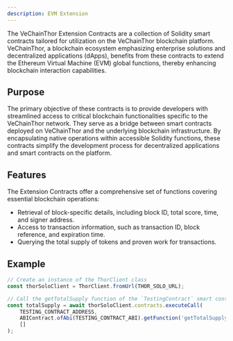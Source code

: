 ```yaml
---
description: EVM Extension
---
```


The VeChainThor Extension Contracts are a collection of Solidity smart contracts tailored for utilization on the VeChainThor blockchain platform. VeChainThor, a blockchain ecosystem emphasizing enterprise solutions and decentralized applications (dApps), benefits from these contracts to extend the Ethereum Virtual Machine (EVM) global functions, thereby enhancing blockchain interaction capabilities.

## Purpose

The primary objective of these contracts is to provide developers with streamlined access to critical blockchain functionalities specific to the VeChainThor network. They serve as a bridge between smart contracts deployed on VeChainThor and the underlying blockchain infrastructure. By encapsulating native operations within accessible Solidity functions, these contracts simplify the development process for decentralized applications and smart contracts on the platform.

## Features

The Extension Contracts offer a comprehensive set of functions covering essential blockchain operations:

 - Retrieval of block-specific details, including block ID, total score, time, and signer address.
 - Access to transaction information, such as transaction ID, block reference, and expiration time.
 - Querying the total supply of tokens and proven work for transactions.

## Example

```typescript { name=evm-extension, category=example }
// Create an instance of the ThorClient class
const thorSoloClient = ThorClient.fromUrl(THOR_SOLO_URL);

// Call the getTotalSupply function of the `TestingContract` smart contract
const totalSupply = await thorSoloClient.contracts.executeCall(
    TESTING_CONTRACT_ADDRESS,
    ABIContract.ofAbi(TESTING_CONTRACT_ABI).getFunction('getTotalSupply'),
    []
);
```
